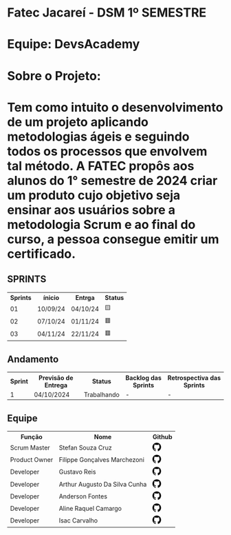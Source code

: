 # Fatec Jacareí - DSM 1º SEMESTRE #
# Equipe: DevsAcademy #
# Sobre o Projeto: #
# Tem como intuito o desenvolvimento de um projeto aplicando metodologias ágeis e seguindo todos os processos que envolvem tal método. A FATEC propôs aos alunos do 1° semestre de 2024 criar um produto cujo objetivo seja ensinar aos usuários sobre a metodologia Scrum e ao final do curso, a pessoa consegue emitir um certificado. #



<h2>SPRINTS</h2>
<table>
    <tr>
        <th>Sprints</th>
        <th>ínicio</th>
        <th>Entrga</th>
        <th>Status</th>
    </tr>
    <tr>
        <td>01</td>
        <td>10/09/24</td>
        <td>04/10/24</td>
        <td>🟨</td>
    </tr>
    <tr>
        <td>02</td>
        <td>07/10/24</td>
        <td>01/11/24</td>
        <td>🟥</td>
    </tr>
    <tr>
        <td>03</td>
        <td>04/11/24</td>
        <td>22/11/24</td>
        <td>🟥</td>
    </tr>
    </tr>
</table>



<h2>Andamento</h2>

<table>
    <tr>
        <th>Sprint</th>
        <th>Previsão de Entrega</th>
        <th>Status</th>
        <th>Backlog das Sprints</th>
        <th>Retrospectiva das Sprints</th>
    </tr>
    <tr>
        <td>1</td>
        <td>04/10/2024</td>
        <td>Trabalhando</td>
        <td>-</td>
        <td>-</td>
    </tr>
</table>

<h2>Equipe</h2>

<table>
    <tr>
        <th>Função</th>
        <th>Nome</th>
        <th>Github</th>
    </tr>
    <tr>
        <td>Scrum Master</td>
        <td>Stefan Souza Cruz</td>
        <td><a href=https://github.com/Stefan0212><img src="Images/github-logo.png" style="height:20px; width:20px;"></a></td>
    </tr>
    <tr>
        <td>Product Owner</td>
        <td>Filippe Gonçalves Marchezoni</td>
        <td><a href=https://github.com/FilippeGM><img src="Images/github-logo.png" style="height:20px; width:20px;"></a></td>
    </tr>
    <tr>
        <td>Developer</td>
        <td>Gustavo Reis</td>
        <td><a href=https://github.com/GustavoReis-xml><img src="Images/github-logo.png" style="height:20px; width:20px;"></a></td>
    </tr>
    <tr>
        <td>Developer</td>
        <td>Arthur Augusto Da Silva Cunha</td>
        <td><a href=https://github.com/ArthurAugusto10><img src="Images/github-logo.png" style="height:20px; width:20px;"></a></td>
    </tr>
    <tr>
        <td>Developer</td>
        <td>Anderson Fontes</td>
        <td><a href=https://github.com/Anderson-Fontes><img src="Images/github-logo.png" style="height:20px; width:20px;"></a></td>
    </tr>
    <tr>
        <td>Developer</td>
        <td>Aline Raquel Camargo</td>
        <td><a href=https://github.com/AlineRaquelC><img src="Images/github-logo.png" style="height:20px; width:20px;"></a></td>
    </tr>
    <tr>
        <td>Developer</td>
        <td>Isac Carvalho</td>
        <td><a href=https://github.com/IsacCarvalho2><img src="Images/github-logo.png" style="height:20px; width:20px;"></a></td>
    </tr>
</table>
